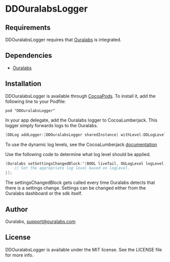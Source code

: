 # DDOuralabsLogger

## Requirements

DDOuralabsLogger requires that [Ouralabs](http://www.ouralabs.com) is integrated.

## Dependencies

- [Ouralabs](https://www.ouralabs.com)

## Installation

DDOuralabsLogger is available through [CocoaPods](http://cocoapods.org). To install
it, add the following line to your Podfile:

    pod "DDOuralabsLogger"

In your app delegate, add the Ouralabs logger to CocoaLumberjack. This logger simply forwards logs to the Ouralabs.

```objective-c
[DDLog addLogger:[DDOuralabsLogger sharedInstance] withLevel:DDLogLevelAll];
```

To use the dynamic log levels, see the CocoaLumberjack [documentation](https://github.com/CocoaLumberjack/CocoaLumberjack/blob/master/Documentation/DynamicLogLevels.md)

Use the following code to determine what log level should be applied.

```objective-c
[Ouralabs setSettingsChangedBlock:^(BOOL liveTail, OULogLevel logLevel) {
    // Set the appropriate log level based on logLevel.
}];
```

The settingsChangedBlock gets called every time Ouralabs detects that there is a settings change. Settings can be changed either from the Ouralabs dashboard or the sdk itself.

## Author

Ouralabs, support@ouralabs.com

## License

DDOuralabsLogger is available under the MIT license. See the LICENSE file for more info.
